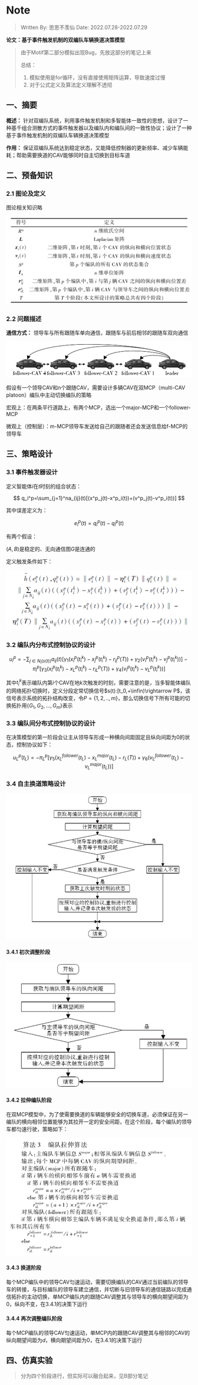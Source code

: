 # Note

> Written By: 思思不羡仙
> Date: 2022.07.28-2022.07.29

**论文：基于事件触发机制的双编队车辆换道决策模型**

> 由于Motif第二部分模拟出现Bug，先放这部分的笔记上来
>
> 总结：
>
> 1. 模拟使用是for循环，没有直接使用矩阵运算，导致速度过慢
> 2. 对于公式定义及算法定义理解不透彻

## 一、摘要

**概述：** 针对双编队系统，利用事件触发机制和多智能体一致性的思想，设计了一种基千组合测散方式的事件触发器以及编队内和编队间的一致性协议；设计了一种基于事件触发机制的双编队车辆换道决策模型

**作用：** 保证双编队系统达到稳定状态，又能降低控制器的更新频率、减少车辆能耗；帮助需要换道的CAV能够同时自主切换到目标车道

## 二、预备知识

### 2.1 图论及定义

图论相关知识略

![image-20220729145049522](Note.assets/image-20220729145049522.png)

### 2.2 问题描述

**通信方式：** 领导车与所有跟随车单向通信，跟随车与前后相邻的跟随车双向通信

![image-20220729145900715](Note.assets/image-20220729145900715.png)

假设有一个领导CAV和n个跟随CAV，需要设计多辆CAV在双MCP（multi-CAV platoon）编队中主动切换编队的策略

宏观上：在两条平行道路上，有两个MCP，选出一个major-MCP和一个follower-MCP

微观上（控制层）：m-MCP领导车发送给自己的跟随者还会发送信息给f-MCP的领导车

## 三、策略设计

### 3.1 事件触发器设计

定义智能体$i$在$t$时刻的组合状态：

$$
q_i^p=\sum_{j=1}^na_{ij}(t)[(x^p_j(t)-x^p_i(t))+(v^p_j(t)-v^p_i(t))]
$$

其中误差定义为：

$$
e^p_i(t)=q_i^p(t)-q^p_i(t)
$$

有两个假设：

$(A,B)$是稳定的、无向通信图$G$是连通的

定义触发条件如下：

![image-20220729172023849](Note.assets/image-20220729172023849.png)

### 3.2 编队内分布式控制协议的设计

$$
u^p_i=-\sum_{j\in N_i(s(t))}a_{ij}(t)[\gamma_1(x_i^p(t^k_i)-x^p_j(t^k_i)-r_{ij}^p(T))+\gamma_2(v_i^p(t^k_i)-v^p_j(t^k_i))]-\pi^p_i[\gamma_3(x_i^p(t_i^k)-x_L^p(t^k_i)-r^p_{iL}(T))+\gamma_4(v_i^p(t^k_i)-v^p_L(t^k_i))]
$$

其中$t_i^k$表示编队内第$i$个CAV在地$k$次触发的时刻，需要注意的是，当多智能体编队的网络拓扑切换时，定义分段定常切换信号$s(t):[t_0,+\infin)\rightarrow P$，该信号表示系统的拓扑结构改变，令$P=\{1,2,..,m\}$，那么切换信号下所有可能的切换拓扑用$\{G_1,G_2,...,G_m\}$表示

### 3.3 编队间分布式控制协议的设计

在决策模型的第一阶段会让主从领导车形成一种横向间距固定且纵向间距为0的状态，控制协议如下：

$$
u_L^p(t_L)=-\pi^p_L[\gamma_5(x_L^{follower}(t_L)-x_L^{major}(t_L)-r_L(T))+\gamma_6(v_L^{follower}(t_L)-v_L^{major}(t_L))]
$$

### 3.4 自主换道策略设计

![image-20220729161051362](Note.assets/image-20220729161051362.png)

#### 3.4.1 初次调整阶段

![image-20220729161528364](Note.assets/image-20220729161528364.png)

#### 3.4.2 拉伸编队阶段

在双MCP模型中，为了使需要换道的车辆能够安全的切换车道，必须保证在另一编队的横向相邻位置能够为其拉开一定的安全间距，在这个阶段，每个编队的领导车都匀速行驶，策略如下：

![image-20220729162750840](Note.assets/image-20220729162750840.png)

#### 3.4.3 换道阶段

每个MCP编队中的领导CAV匀速运动，需要切换编队的CAV通过当前编队的领导车的转接，与目标编队的领导车建立通信，并切断与旧领导车的通信链路以完成通信拓扑的主动切换，单MCP编队内的跟随CAV调整其与领导车的横向期望间距为0，纵向不变，在3.4.1的决策下运行

#### 3.4.4 再次调整编队阶段

每个MCP编队的领导CAV匀速运动，单MCP内的跟随CAV调整其与相邻的CAV的纵向期望间距为$d$，横向期望间距为0，在3.4.1的决策下运行

## 四、仿真实验

> 分为四个阶段进行，但实际可以融合起来，见B部分笔记
